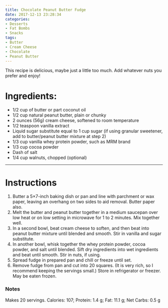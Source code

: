 ```yaml
---
title: Chocolate Peanut Butter Fudge
date: 2017-12-13 23:28:34
categories:
- Desserts
- Fat Bombs
- Snacks
tags:
- Butter
- Cream Cheese
- Chocolate
- Peanut Butter
---
```


This recipe is delicious, maybe just a little too much. Add whatever nuts you prefer and enjoy!


<!--more-->

# Ingredients:
- 1/2 cup of butter or part coconut oil
- 1/2 cup natural peanut butter, plain or chunky
- 2 ounces (56g) cream cheese, softened to room temperature
- 1/2 teaspoon vanilla extract
- Liquid sugar substitute equal to 1 cup sugar (if using granular sweetener, add to butter/peanut butter mixture at step 2)
- 1/3 cup vanilla whey protein powder, such as MRM brand
- 1/3 cup cocoa powder
- Dash of salt
- 1/4 cup walnuts, chopped (optional)


---

# Instructions
1. Butter a 5×7-inch baking dish or pan and line with parchment or wax paper, leaving an overhang on two sides to aid removal. Butter paper also.
2. Melt the butter and peanut butter together in a medium saucepan over low heat or on low setting in microwave for 1 to 2 minutes. Mix together well.
3. In a second bowl, beat cream cheese to soften, and then beat into peanut butter mixture until blended and smooth. Stir in vanilla and sugar substitute.
4. In another bowl, whisk together the whey protein powder, cocoa powder, and salt until blended. Sift dry ingredients into wet ingredients and beat until smooth. Stir in nuts, if using. 
5. Spread fudge in prepared pan and chill or freeze until set. 
6. Remove fudge from pan and cut into 20 squares. (It is very rich, so I recommend keeping the servings small.) Store in refrigerator or freezer. May be eaten frozen.

### Notes
Makes 20 servings. Calories: 107; Protein: 1.4 g; Fat: 11.1 g; Net Carbs: 0.5 g